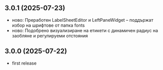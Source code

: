 ## 3.0.1 (2025-07-23)
- ново: Преработен LabelSheetEditor и LeftPaneWidget – поддържат избор на шрифтове от папка fonts
- ново: Подобрено визуализиране на етикети с динамичен радиус на заобляне и регулируеми отстояния

## 3.0.0 (2025-07-22)
- first release